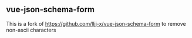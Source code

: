 ## vue-json-schema-form

This is a fork of https://github.com/lljj-x/vue-json-schema-form to remove non-ascii characters
